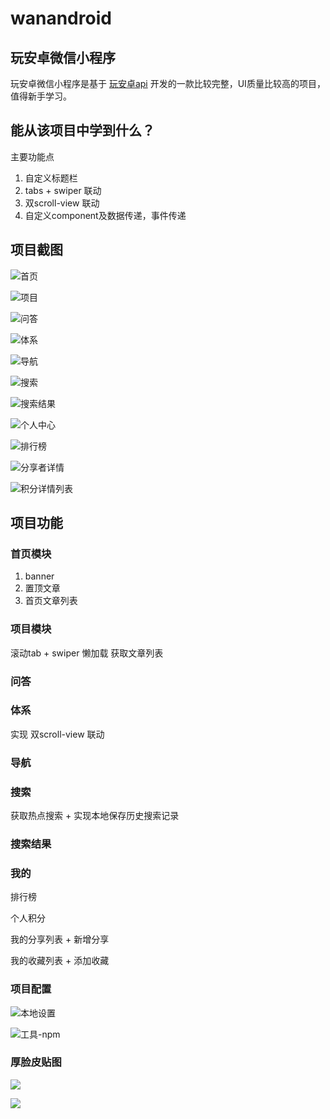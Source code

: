 # wanandroid
## 玩安卓微信小程序

玩安卓微信小程序是基于 [玩安卓api](https://wanandroid.com/index) 开发的一款比较完整，UI质量比较高的项目，值得新手学习。

## 能从该项目中学到什么？

主要功能点
1. 自定义标题栏
2. tabs + swiper 联动
3. 双scroll-view 联动 
4. 自定义component及数据传递，事件传递 

## 项目截图

![首页](https://github.com/570622566/wanandroid/raw/master/screenshot/Screenshot_20200907-100857.jpg)

![项目](https://github.com/570622566/wanandroid/raw/master/screenshot/Screenshot_20200907-100906.jpg)

![问答](https://github.com/570622566/wanandroid/raw/master/screenshot/Screenshot_20200907-100917.jpg)

![体系](https://github.com/570622566/wanandroid/raw/master/screenshot/Screenshot_20200907-100923.jpg)

![导航](https://github.com/570622566/wanandroid/raw/master/screenshot/Screenshot_20200907-100930.jpg)

![搜索](https://github.com/570622566/wanandroid/raw/master/screenshot/Screenshot_20200907-100940.jpg)

![搜索结果](https://github.com/570622566/wanandroid/raw/master/screenshot/Screenshot_20200907-100945.jpg)

![个人中心](https://github.com/570622566/wanandroid/raw/master/screenshot/Screenshot_20200907-100957.jpg)

![排行榜](https://github.com/570622566/wanandroid/raw/master/screenshot/Screenshot_20200907-101008.jpg)

![分享者详情](https://github.com/570622566/wanandroid/raw/master/screenshot/Screenshot_20200907-101019.jpg)

![积分详情列表](https://github.com/570622566/wanandroid/raw/master/screenshot/Screenshot_20200907-101028.jpg)

## 项目功能

### 首页模块

1. banner 
2. 置顶文章
3. 首页文章列表

### 项目模块

滚动tab + swiper 懒加载 获取文章列表

### 问答

### 体系

实现 双scroll-view 联动 

### 导航

### 搜索

获取热点搜索 + 实现本地保存历史搜索记录

### 搜索结果

### 我的

排行榜

个人积分

我的分享列表 + 新增分享

我的收藏列表 + 添加收藏

### 项目配置

![本地设置](screenshot/Snipaste_2020-09-07_10-41-50.png)

![工具-npm](screenshot/Snipaste_2020-09-07_10-42-47.png)

### 厚脸皮贴图

![](screenshot/wechatpay.png)

![](screenshot/alipay.jpg)



